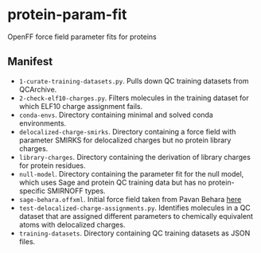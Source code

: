 # protein-param-fit

OpenFF force field parameter fits for proteins

## Manifest

- `1-curate-training-datasets.py`. Pulls down QC training datasets from QCArchive.
- `2-check-elf10-charges.py`. Filters molecules in the training dataset for which ELF10 charge assignment fails.
- `conda-envs`. Directory containing minimal and solved conda environments.
- `delocalized-charge-smirks`. Directory containing a force field with parameter SMIRKS for delocalized charges but no protein library charges.
- `library-charges`. Directory containing the derivation of library charges for protein residues.
- `null-model`. Directory containing the parameter fit for the null model, which uses Sage and protein QC training data but has no protein-specific SMIRNOFF types.
- `sage-behara.offxml`. Initial force field taken from Pavan Behara [here](https://github.com/MobleyLab/fitting-exp/blob/3aaf4c5d1ed757698c2bf4f910f4b074079c58e3/iter25/modified-force-field-trained-on-sage-targets.offxml)
- `test-delocalized-charge-assignments.py`. Identifies molecules in a QC dataset that are assigned different parameters to chemically equivalent atoms with delocalized charges.
- `training-datasets`. Directory containing QC training datasets as JSON files.


